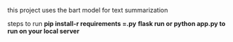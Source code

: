 
this project uses the bart model for text summarization 


steps to run
<b> pip install-r requirements =.py</b>
<b>flask run or python app.py to run on your local server</b>

